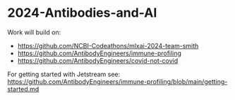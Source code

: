 # 2024-Antibodies-and-AI

Work will build on:
- https://github.com/NCBI-Codeathons/mlxai-2024-team-smith
- https://github.com/AntibodyEngineers/immune-profiling
- https://github.com/AntibodyEngineers/covid-not-covid

For getting started with Jetstream see: https://github.com/AntibodyEngineers/immune-profiling/blob/main/getting-started.md
